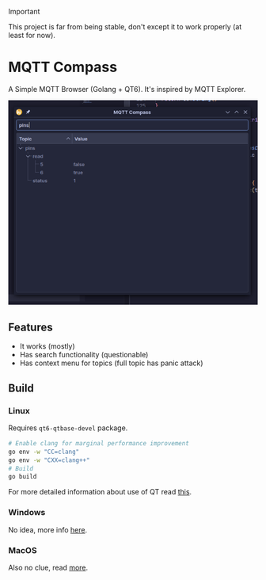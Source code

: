 > [!IMPORTANT]
> This project is far from being stable, don't except it to work properly (at least for now).

# MQTT Compass

A Simple MQTT Browser (Golang + QT6). It's inspired by MQTT Explorer.

![](.github/Screenshot_20250220_104535.png)

## Features

 - It works (mostly)
 - Has search functionality (questionable)
 - Has context menu for topics (full topic has panic attack)

## Build

### Linux

Requires `qt6-qtbase-devel` package.

```bash
# Enable clang for marginal performance improvement
go env -w "CC=clang"
go env -w "CXX=clang++"
# Build
go build
```

For more detailed information about use of QT read [this](https://github.com/mappu/miqt?tab=readme-ov-file#linux-native).

### Windows

No idea, more info [here](https://github.com/mappu/miqt?tab=readme-ov-file#windows-native).

### MacOS

Also no clue, read [more](https://github.com/mappu/miqt?tab=readme-ov-file#macos-homebrew).